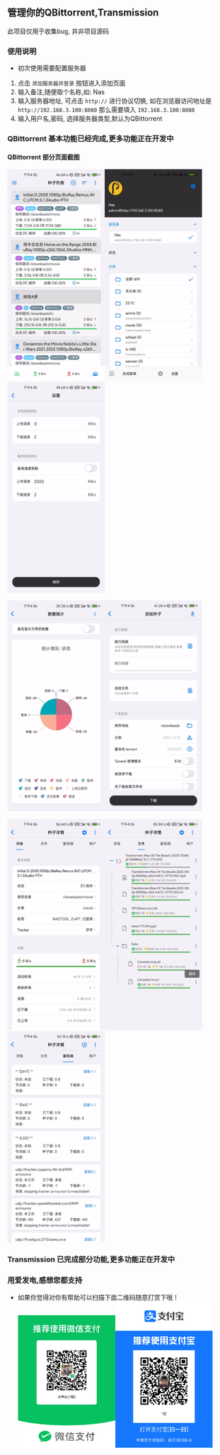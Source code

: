 ## 管理你的QBittorrent,Transmission

此项目仅用于收集bug, 并非项目源码

### 使用说明

* 初次使用需要配置服务器

1. 点击 `添加服务器并登录` 按钮进入添加页面
2. 输入备注,随便取个名称,如: Nas
3. 输入服务器地址, 可点击 `http://` 进行协议切换, 如在浏览器访问地址是 `http://192.168.3.100:8080` 那么需要填入 `192.168.3.100:8080`
4. 输入用户名,密码, 选择服务器类型,默认为QBittorrent

### QBittorrent 基本功能已经完成,更多功能正在开发中

#### QBittorrent 部分页面截图

<img src="images/qb/种子列表.jpg" width="220"/><img src="images/qb/侧滑菜单.jpg" width="220"/><img src="images/qb/全局速度设置.jpg" width="220"/>

<img src="images/qb/图表统计.jpg" width="220"/><img src="images/qb/添加种子.jpg" width="220"/>

<img src="images/qb/种子详情.jpg" width="220"/><img src="images/qb/种子文件.jpg" width="220"/><img src="images/qb/Tracker列表.jpg" width="220"/>

### Transmission 已完成部分功能,更多功能正在开发中


### 用爱发电,感想您都支持 

* 如果你觉得对你有帮助可以扫描下面二维码随意打赏下哦！
<img src="images/wechart.jpg" width="220"/><img src="images/alipay.jpg" width="220"/>




